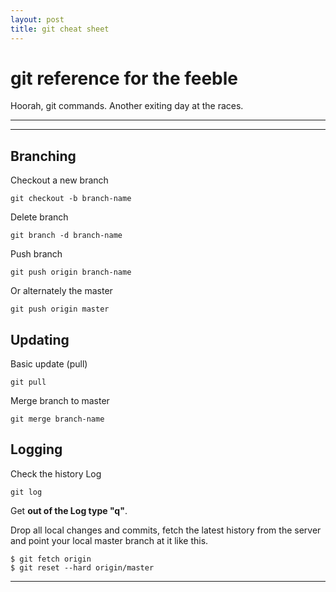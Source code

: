 ```yaml
---
layout: post
title: git cheat sheet
---
```


# git reference for the feeble

Hoorah, git commands. Another exiting day at the races.

***
<hr class="rule">

## Branching

Checkout a new branch

    git checkout -b branch-name

Delete branch

    git branch -d branch-name

Push branch

    git push origin branch-name

Or alternately the master

    git push origin master

## Updating

Basic update (pull)

    git pull

Merge branch to master

    git merge branch-name

## Logging

Check the history Log

    git log

Get **out of the Log type "q"**.

Drop all local changes and commits, fetch the latest history from the server and point your local master branch at it like this.

    $ git fetch origin
    $ git reset --hard origin/master

***
